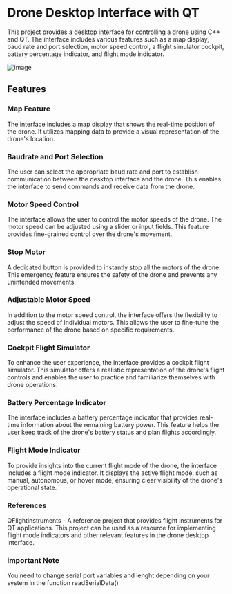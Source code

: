 # Drone Desktop Interface with QT
This project provides a desktop interface for controlling a drone using C++ and QT. The interface includes various features such as a map display, baud rate and port selection, motor speed control, a flight simulator cockpit, battery percentage indicator, and flight mode indicator.

![image](https://github.com/segri544/QT/assets/111482228/6eb6e630-2283-45b3-931e-9e436e4ea398)


## Features
### Map Feature
The interface includes a map display that shows the real-time position of the drone. It utilizes mapping data to provide a visual representation of the drone's location.

### Baudrate and Port Selection
The user can select the appropriate baud rate and port to establish communication between the desktop interface and the drone. This enables the interface to send commands and receive data from the drone.

### Motor Speed Control
The interface allows the user to control the motor speeds of the drone. The motor speed can be adjusted using a slider or input fields. This feature provides fine-grained control over the drone's movement.

### Stop Motor
A dedicated button is provided to instantly stop all the motors of the drone. This emergency feature ensures the safety of the drone and prevents any unintended movements.

### Adjustable Motor Speed
In addition to the motor speed control, the interface offers the flexibility to adjust the speed of individual motors. This allows the user to fine-tune the performance of the drone based on specific requirements.

### Cockpit Flight Simulator
To enhance the user experience, the interface provides a cockpit flight simulator. This simulator offers a realistic representation of the drone's flight controls and enables the user to practice and familiarize themselves with drone operations.

### Battery Percentage Indicator
The interface includes a battery percentage indicator that provides real-time information about the remaining battery power. This feature helps the user keep track of the drone's battery status and plan flights accordingly.

### Flight Mode Indicator
To provide insights into the current flight mode of the drone, the interface includes a flight mode indicator. It displays the active flight mode, such as manual, autonomous, or hover mode, ensuring clear visibility of the drone's operational state.

### References
QFlightinstruments - A reference project that provides flight instruments for QT applications. This project can be used as a resource for implementing flight mode indicators and other relevant features in the drone desktop interface.
### important Note
You need to change serial port variables and lenght depending on your system in the function readSerialData()
